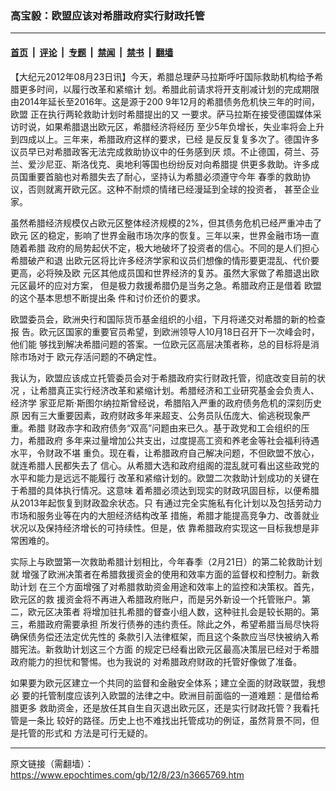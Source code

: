 ### 高宝毅：欧盟应该对希腊政府实行财政托管

---

#### [首页](../../../..?n3665769) &nbsp;|&nbsp; [评论](../../../../../epoch-comment?n3665769) &nbsp;|&nbsp; [专题](../../../../../epoch-special?n3665769) &nbsp;|&nbsp; [禁闻](../../../../../epoch-news?n3665769) &nbsp;|&nbsp; [禁书](../../../../../books?n3665769) &nbsp;|&nbsp; [翻墙](https://github.com/gfw-breaker/nogfw/blob/master/README.md?n3665769)


<div class="post_content" id="artbody" itemprop="articleBody">
 <!-- article content begin -->
 <p>
  【大纪元2012年08月23日讯】今天，希腊总理萨马拉斯呼吁国际救助机构给予希腊更多时间，以履行改革和紧缩计 划。希腊此前请求将开支削减计划的完成期限由2014年延长至2016年。这是源于200 9年12月的希腊债务危机快三年的时间，
  <ok href="https://www.epochtimes.com/gb/tag/%E6%AC%A7%E7%9B%9F.html">
   欧盟
  </ok>
  正在执行两轮救助计划时希腊提出的又 一要求。萨马拉斯在接受德国媒体采访时说，如果希腊退出欧元区，希腊经济将经历 至少5年负增长，失业率将会上升到四成以上。三年来，希腊政府这样的要求，已经 是反反复复多次了。德国许多议员早已对希腊政客无法完成救助协议中的任务感到厌 烦。不止德国，荷兰、芬兰、爱沙尼亚、斯洛伐克、奥地利等国也纷纷反对向希腊提 供更多救助。许多成员国重要首脑也对希腊失去了耐心，坚持认为希腊必须遵守今年 春季的救助协议，否则就离开欧元区。这种不耐烦的情绪已经漫延到全球的投资者， 甚至企业家。
 </p>
 <p>
  虽然希腊经济规模仅占欧元区整体经济规模的2%，但其债务危机已经严重冲击了欧元 区的稳定，影响了世界金融市场次序的恢复。三年以来，世界金融市场一直随着希腊 政府的局势起伏不定，极大地破坏了投资者的信心。不同的是人们担心希腊破产和退 出欧元区将比许多经济学家和议员们想像的情形要更混乱、代价要更高，必将殃及欧 元区其他成员国和世界经济的复苏。虽然大家做了希腊退出欧元区最坏的应对方案， 但是极力救援希腊仍是当务之急。希腊政府正是借着
  <ok href="https://www.epochtimes.com/gb/tag/%E6%AC%A7%E7%9B%9F.html">
   欧盟
  </ok>
  的这个基本思想不断提出条 件和讨价还价的要求。
 </p>
 <p>
  欧盟委员会，欧洲央行和国际货币基金组织的小组，下月将递交对希腊的新的检查报 告。欧元区国家的重要官员希望，到欧洲领导人10月18日召开下一次峰会时，他们能 够找到解决希腊问题的答案。一位欧元区高层决策者称，总的目标将是消除市场对于 欧元存活问题的不确定性。
 </p>
 <p>
  我认为，欧盟应该成立托管委员会对于希腊政府实行财政托管，彻底改变目前的状况 ，让希腊真正实行经济改革和紧缩计划。希腊经济和工业研究基金会负责人、经济学 家亚尼斯‧斯图尔纳拉斯曾经说，希腊陷入严重的政府债务危机的深刻历史原 因有三大重要因素，政府财政多年来超支、公务员队伍庞大、偷逃税现象严重。希腊 财政赤字和政府债务“双高”问题由来已久。基于政党和工会组织的压力，希腊政府 多年来过量增加公共支出，过度提高工资和养老金等社会福利待遇水平，令财政不堪 重负。现在看，让希腊政府自己解决问题，不但欧盟不放心，就连希腊人民都失去了 信心。从希腊大选和政府组阁的混乱就可看出这些政党的水平和能力是远远不能履行 改革和紧缩计划的。欧盟二次救助计划成功的关键在于希腊的具体执行情况。这意味 着希腊必须达到现实的财政巩固目标，以便希腊从2013年起恢复到财政盈余状态。只 有通过完全实施私有化计划以及包括劳动力市场和服务业等在内的大胆经济结构改革 措施，希腊才能提高竞争力、改善就业状况以及保持经济增长的可持续性。但是，依 靠希腊政府实现这一目标我想是非常困难的。
 </p>
 <p>
  实际上与欧盟第一次救助希腊计划相比，今年春季（2月21日）的第二轮救助计划就 增强了欧洲决策者在希腊救援资金的使用和效率方面的监督权和控制力。新救助计划 在三个方面增强了对希腊救助资金用途和效率上的监控和决策权。首先，欧元区的救 援资金将不再进入希腊政府账户，而是另外新设一个托管账户。第二，欧元区决策者 将增加驻扎希腊的督查小组人数，这种驻扎会是较长期的。第三，希腊政府需要承担 所发行债券的违约责任。除此之外，希望希腊当局尽快将确保债务偿还法定优先性的 条款引入法律框架，而且这个条款应当尽快被纳入希腊宪法。新救助计划这三个方面 的规定已经看出欧元区最高决策层已经对于希腊政府能力的担忧和警惕。也为我说的 对希腊政府财政的托管好像做了准备。
 </p>
 <p>
  如果要为欧元区建立一个共同的监督和金融安全体系；建立全面的财政联盟，我想必 要的托管制度应该列入欧盟的法律之中。欧洲目前面临的一道难题：是借给希腊更多 救助资金，还是放任其自生自灭退出欧元区，还是实行财政托管？我看托管是一条比 较好的路径。历史上也不难找出托管成功的例证，虽然背景不同，但是托管的形式和 方法是可行无疑的。
 </p>
 <!-- article content end -->
 <div id="below_article_ad">
 </div>
</div>


---

原文链接（需翻墙）：https://www.epochtimes.com/gb/12/8/23/n3665769.htm